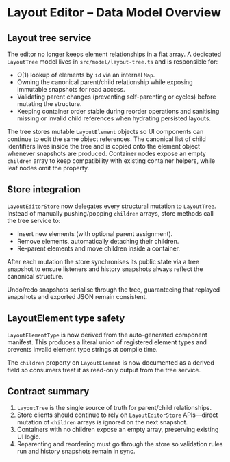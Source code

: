 # Layout Editor – Data Model Overview

## Layout tree service

The editor no longer keeps element relationships in a flat array. A dedicated `LayoutTree`
model lives in `src/model/layout-tree.ts` and is responsible for:

- O(1) lookup of elements by `id` via an internal `Map`.
- Owning the canonical parent/child relationship while exposing immutable snapshots for
  read access.
- Validating parent changes (preventing self-parenting or cycles) before mutating the
  structure.
- Keeping container order stable during reorder operations and sanitising missing or
  invalid child references when hydrating persisted layouts.

The tree stores mutable `LayoutElement` objects so UI components can continue to edit the
same object references. The canonical list of child identifiers lives inside the tree and
is copied onto the element object whenever snapshots are produced. Container nodes expose
an empty `children` array to keep compatibility with existing container helpers, while
leaf nodes omit the property.

## Store integration

`LayoutEditorStore` now delegates every structural mutation to `LayoutTree`. Instead of
manually pushing/popping `children` arrays, store methods call the tree service to:

- Insert new elements (with optional parent assignment).
- Remove elements, automatically detaching their children.
- Re-parent elements and move children inside a container.

After each mutation the store synchronises its public state via a tree snapshot to ensure
listeners and history snapshots always reflect the canonical structure.

Undo/redo snapshots serialise through the tree, guaranteeing that replayed snapshots and
exported JSON remain consistent.

## LayoutElement type safety

`LayoutElementType` is now derived from the auto-generated component manifest. This
produces a literal union of registered element types and prevents invalid element type
strings at compile time.

The `children` property on `LayoutElement` is now documented as a derived field so
consumers treat it as read-only output from the tree service.

## Contract summary

1. `LayoutTree` is the single source of truth for parent/child relationships.
2. Store clients should continue to rely on `LayoutEditorStore` APIs—direct mutation of
   `children` arrays is ignored on the next snapshot.
3. Containers with no children expose an empty array, preserving existing UI logic.
4. Reparenting and reordering must go through the store so validation rules run and
   history snapshots remain in sync.
